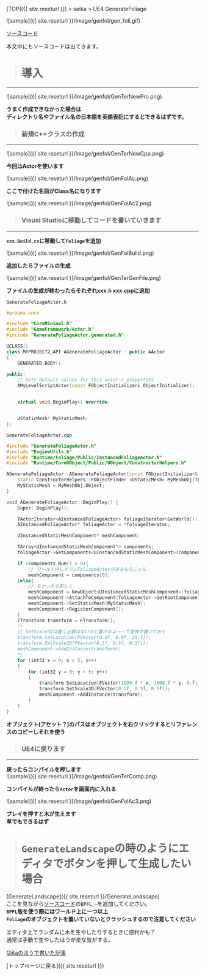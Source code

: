 [TOP]({{ site.reseturl }}) > seika > UE4 GenerateFoliage

![sample]({{ site.reseturl }}/image/genfol/gen_foli.gif)

[ソースコード](https://github.com/pto8913/UE4_memo/tree/master/GenerateFoliage)

本文中にもソースコードは出てきます。<br>

> # 導入

---

![sample]({{ site.reseturl }}/image/genfol/GenTerNewPro.png)

**うまく作成できなかった場合は**<br>
**ディレクトリ名やファイル名の日本語を英語表記にするとできるはずです。**<br>

> ### 新規C++クラスの作成

---

![sample]({{ site.reseturl }}/image/genfol/GenTerNewCpp.png)

**今回はActorを使います**

![sample]({{ site.reseturl }}/image/genfol/GenFolAc.png)

**ここで付けた名前がClass名になります**<br>

![sample]({{ site.reseturl }}/image/genfol/GenFolAc2.png)

> ### Visual Studioに移動してコードを書いていきます

---

**`xxx.Build.cs`に移動して`Foliage`を追加**<br>

![sample]({{ site.reseturl }}/image/genfol/GenFolBuild.png)

**追加したらファイルの生成**<br>

![sample]({{ site.reseturl }}/image/genfol/GenTerGenFile.png)

**ファイルの生成が終わったらそれぞれxxx.h xxx.cppに追加**<br>

`GenerateFoliageActor.h`<br>

```cpp
#pragma once

#include "CoreMinimal.h"
#include "GameFramework/Actor.h"
#include "GenerateFoliageActor.generated.h"

UCLASS()
class MYPROJECT2_API AGenerateFoliageActor : public AActor
{
    GENERATED_BODY()

public:
    // Sets default values for this actor's properties
    AMyLevelScriptActor(const FObjectInitializer& ObjectInitializer);


    virtual void BeginPlay() override;


    UStaticMesh* MyStaticMesh;
};
```

`GenerateFoliageActor.cpp`
```cpp
#include "GenerateFoliageActor.h"
#include "EngineUtils.h"
#include "Runtime/Foliage/Public/InstancedFoliageActor.h"
#include "Runtime/CoreUObject/Public/UObject/ConstructorHelpers.h"

AGenerateFoliageActor::AGenerateFoliageActor(const FObjectInitializer& ObjectInitializer) : Super(ObjectInitializer) {
    static ConstructorHelpers::FObjectFinder <UStaticMesh> MyMeshObj(TEXT("Your object path"));
    MyStaticMesh = MyMeshObj.Object;
}

void AGenerateFoliageActor::BeginPlay() {
    Super::BeginPlay();

    TActorIterator<AInstancedFoliageActor> foliageIterator(GetWorld());
    AInstancedFoliageActor* foliageActor = *foliageIterator;

    UInstancedStaticMeshComponent* meshComponent;

    TArray<UInstancedStaticMeshComponent*> components;
    foliageActor->GetComponents<UInstancedStaticMeshComponent>(components);

    if (components.Num() > 0){
        // ワールド内にすでにFoliageActorがあるならこっち
        meshComponent = components[0];
    }else{
        // なかったら新しく
        meshComponent = NewObject<UInstancedStaticMeshComponent>(foliageActor, UInstancedStaticMeshComponent::StaticClass(), NAME_None, RF_Transactional);
        meshComponent->AttachToComponent(foliageActor->GetRootComponent(), FAttachmentTransformRules::KeepWorldTransform);
        meshComponent->SetStaticMesh(MyStaticMesh);
        meshComponent->RegisterComponent();
    }
    FTransform transform = FTransform();
    /*
    // SetScale3Dは書く必要はないけど書けるよ～って意味で書いておく
    transform.SetLocation(FVector(0.0f, 0.0f, 20.f));
    transform.SetScale3D(FVector(0.5f, 0.5f, 0.5f));
    meshComponent->AddInstance(transform);
    */
    for (int32 x = 0; x < 5; x++)
    {
        for (int32 y = 0; y < 5; y++)
        {
            transform.SetLocation(FVector(1000.f * x, 1000.f * y, 0.f));
            transform.SetScale3D(FVector(0.5f, 0.5f, 0.5f));
            meshComponent->AddInstance(transform);
        }
    }
}
```

**オブジェクト(アセット？)のパスはオブジェクトを右クリックするとリファレンスのコピーしそれを使う**<br>

> ### UE4に戻ります

---

**戻ったらコンパイルを押します**<br>
![sample]({{ site.reseturl }}/image/genfol/GenTerComp.png)

**コンパイルが終ったら`Actor`を画面内に入れる**<br>

![sample]({{ site.reseturl }}/image/genfol/GenFolAc3.png)

**プレイを押すと木が生えます**<br>
**草でもできるはず**<br>

> # `GenerateLandscape`の時のようにエディタでボタンを押して生成したい場合

[GenerateLandscape]({{ site.reseturl }}/GenerateLandscape)<br>ここを見ながら[ソースコード](https://github.com/pto8913/UE4_memo/tree/master/GenerateFoliage)の`BPFL_~`を追加してください。<br>
**`BPFL`版を使う際にはワールド上に一つ以上**<br>
**`Foliage`のオブジェクトを置いていないとクラッシュするので注意してください**<br>

エディタ上でランダムに木を生やしたりするときに便利かも？<br>
通常は手動で生やしたほうが楽な気がする。<br>


[Qiitaのほうで書いた記事](https://qiita.com/pto8913/items/bf33886e5bbc519fe78f)

[トップページに戻る]({{ site.reseturl }})